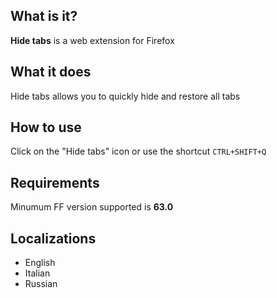 ## What is it?
**Hide tabs** is a web extension for Firefox

## What it does
Hide tabs allows you to quickly hide and restore all tabs

## How to use
Click on the "Hide tabs" icon or use the shortcut `CTRL+SHIFT+Q`

## Requirements
Minumum FF version supported is **63.0**

## Localizations
* English
* Italian
* Russian
